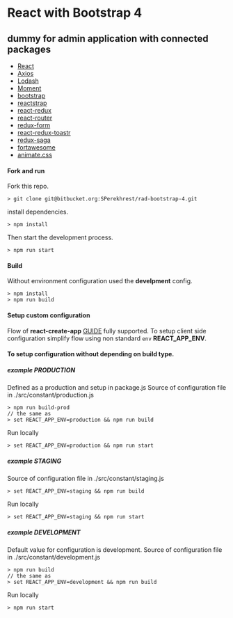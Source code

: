 
# React with Bootstrap 4

## dummy for admin application with connected packages
- [React](https://reactjs.org)
- [Axios](https://www.npmjs.com/package/axios)
- [Lodash](https://lodash.com/docs/4.17.4)
- [Moment](https://momentjs.com)
- [bootstrap](https://getbootstrap.com)
- [reactstrap](https://reactstrap.github.io)
- [react-redux](https://github.com/reactjs/react-redux)
- [react-router](https://reacttraining.com/react-router/web/example/basic)
- [redux-form](https://redux-form.com/7.2.0/)
- [react-redux-toastr](https://www.npmjs.com/package/react-redux-toastr)
- [redux-saga](https://redux-saga.js.org)
- [fortawesome](https://fontawesome.com/start)
- [animate.css](https://daneden.github.io/animate.css/)

#### Fork and run

Fork this repo.

```
> git clone git@bitbucket.org:SPerekhrest/rad-bootstrap-4.git
```
install dependencies.
```
> npm install
```
Then start the development process.
```
> npm run start
```

#### Build

Without environment configuration used the **develpment** config.

```
> npm install
> npm run build
```

#### Setup custom configuration

Flow of **react-create-app** [GUIDE](https://github.com/facebookincubator/create-react-app/blob/master/packages/react-scripts/template/README.md) fully supported. To setup client side configuration simplify flow using non standard ```env``` **REACT_APP_ENV**.

#### To setup configuration without depending on build type.

##### example PRODUCTION
Defined as a production and setup in package.js
Source of configuration file in ./src/constant/production.js

```
> npm run build-prod
// the same as
> set REACT_APP_ENV=production && npm run build
```

Run locally
```
> set REACT_APP_ENV=production && npm run start
```

##### example STAGING
Source of configuration file in ./src/constant/staging.js 

```
> set REACT_APP_ENV=staging && npm run build
```

Run locally
```
> set REACT_APP_ENV=staging && npm run start
```

##### example DEVELOPMENT
Default value for configuration is development. 
Source of configuration file in ./src/constant/development.js 

```
> npm run build
// the same as
> set REACT_APP_ENV=development && npm run build
```

Run locally
```
> npm run start
```

